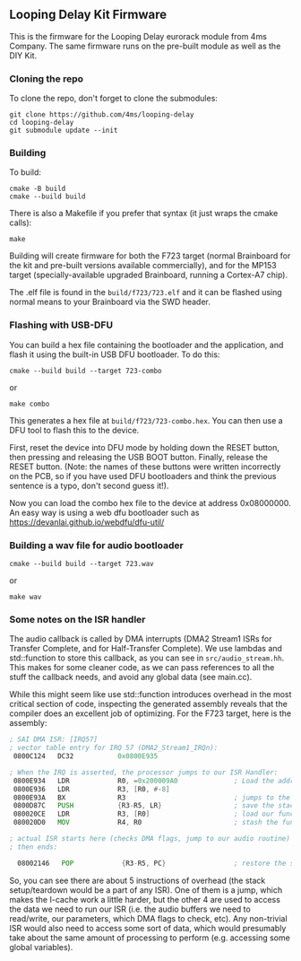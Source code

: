 ## Looping Delay Kit Firmware ##

This is the firmware for the Looping Delay eurorack module from 4ms Company.
The same firmware runs on the pre-built module as well as the DIY Kit.

### Cloning the repo

To clone the repo, don't forget to clone the submodules:

```
git clone https://github.com/4ms/looping-delay
cd looping-delay
git submodule update --init
```

### Building

To build:

```
cmake -B build
cmake --build build
```

There is also a Makefile if you prefer that syntax (it just wraps the cmake calls):

```
make
```

Building will create firmware for both the F723 target (normal Brainboard for the kit and pre-built versions available commercially), and for the MP153 target (specially-available upgraded Brainboard, running a Cortex-A7 chip).

The .elf file is found in the `build/f723/723.elf` and it can be flashed using normal means to your Brainboard via the SWD header.

### Flashing with USB-DFU

You can build a hex file containing the bootloader and the application, and flash it using the built-in USB DFU bootloader. To do this:

```
cmake --build build --target 723-combo
```

or

```
make combo
```

This generates a hex file at `build/f723/723-combo.hex`. You can then use a DFU tool to flash this to the device. 

First, reset the device into DFU mode by holding down the RESET button, then pressing and releasing the USB BOOT button. Finally, release the RESET button. (Note: the names of these buttons were written incorrectly on the PCB, so if you have used DFU bootloaders and think the previous sentence is a typo, don't second guess it!).

Now you can load the combo hex file to the device at address 0x08000000. An easy way is using a web dfu bootloader such as https://devanlai.github.io/webdfu/dfu-util/


### Building a wav file for audio bootloader

```
cmake --build build --target 723.wav
```

or 

```
make wav
```


### Some notes on the ISR handler

The audio callback is called by DMA interrupts (DMA2 Stream1 ISRs for Transfer Complete, and for Half-Transfer Complete).
We use lambdas and std::function to store this callback, as you can see in `src/audio_stream.hh`. This makes for some
cleaner code, as we can pass references to all the stuff the callback needs, and avoid any global data (see main.cc).

While this might seem like use std::function introduces overhead in the most critical section
of code, inspecting the generated assembly reveals that the compiler does an
excellent job of optimizing. For the F723 target, here is the assembly:


```asm
; SAI DMA ISR: [IRQ57]
; vector table entry for IRQ 57 (DMA2_Stream1_IRQn):
 0800C124   DC32           0x0800E935

; When the IRQ is asserted, the processor jumps to our ISR Handler:
 0800E934   LDR            R0, =0x200009A0              ; Load the address of our function object 
 0800E936   LDR            R3, [R0, #-8]
 0800E93A   BX             R3							; jumps to the function object at 0x0800D87C
 0800D87C   PUSH           {R3-R5, LR}                  ; save the stack (ISRs normally have to do this)
 080020CE   LDR            R3, [R0]                     ; load our function object to R3 (this contains the state and context we use in the ISR)
 080020D0   MOV            R4, R0                       ; stash the function object address for later use

; actual ISR starts here (checks DMA flags, jump to our audio routine)
; then ends:

  08002146   POP            {R3-R5, PC}                 ; restore the stack and return to normal execution
 ```

 So, you can see there are about 5 instructions of overhead (the stack setup/teardown would be a part of any ISR). 
 One of them is a jump, which makes the I-cache work a little harder, but the other 4 are used to access the data
 we need to run our ISR (i.e. the audio buffers we need to read/write, our parameters, which DMA flags to check, etc).
 Any non-trivial ISR would also need to access some sort of data, which would presumably take about the same amount
 of processing to perform (e.g. accessing some global variables).


